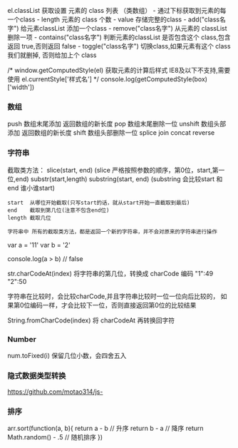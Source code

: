el.classList 获取设置 元素的 class 列表 （类数组）
    - 通过下标获取到元素的每一个class
    - length                 元素的 class 个数
    - value                  存储完整的class
    - add("class名字")       给元素classList 添加一个class
    - remove("class名字")    从元素的 classList 删除一项
    - contains("class名字")  判断元素的classList 是否包含这个 class,包含返回 true,否则返回 false
    - toggle("class名字")    切换class,如果元素有这个 class 我们就删掉, 否则给加上个 class


/*
    window.getComputedStyle(el) 获取元素的计算后样式
    IE8及以下不支持,需要使用 el.currentStyle['样式名']
*/
console.log(getComputedStyle(box)['width'])


### 数组
push     数组末尾添加 返回数组的新长度
pop      数组末尾删除一位
unshift  数组头部添加 返回数组的新长度
shift    数组头部删除一位
splice
join
concat
reverse


### 字符串

截取类方法：
    slice(start, end) (slice 严格按照参数的顺序，第0位，start,第一位,end)
    substr(start,length)
    substring(start, end) (substring 会比较start 和 end 谁小谁start)

    start  从哪位开始截取(只写start的话，就从start开始一直截取到最后)
    end    截取到第几位(注意不包含end位)
    length 截取几位

    字符串中 所有的截取类方法，都是返回一个新的字符串，并不会对原来的字符串进行操作


var a = '11'
var b = '2'

console.log(a > b) // false

str.charCodeAt(index) 将字符串的第几位，转换成 charCode 编码
"1":49
"2":50

字符串在比较时，会比较charCode,并且字符串比较时一位一位向后比较的，
如果第0位编码一样，才会比较下一位，否则直接返回第0位的比较结果

String.fromCharCode(index)  将 charCodeAt 再转换回字符


### Number

num.toFixed(i)  保留几位小数，会四舍五入

### 隐式数据类型转换
https://github.com/motao314/js-


### 排序
arr.sort(function(a, b){
    return a - b  // 升序
    return b - a  // 降序
    return Math.random() - .5 // 随机排序
})